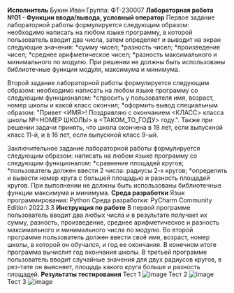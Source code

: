 **Исполнитель**
Букин Иван
Группа: ФТ-230007
**Лабораторная работа №01 - Функции ввода/вывода, условный оператор**
Первое задание лабораторной работы формулируется следующим образом: необходимо написать на любом языке программу, в которой пользователь вводит два числа, затем определяет и выводит на экран следующие значения: 
*сумму чисел;
*разность чисел;
*произведение чисел; 
*среднее арифметическое чисел;
*разность максимального и минимального по модулю.
При решении не должны быть использованы библиотечные функции модуля, максимума и минимума. 

Второй задание лабораторной работы формулируется следующим образом: необходимо написать на любом языке программу со следующим функционалом: 
*спросить у пользователя имя, возраст, номер школы и какой класс окончил;
*оформить вывод специальным образом: 
"Привет <ИМЯ>!
Поздравляю с окончанием <КЛАСС> класса школы №<НОМЕР ШКОЛЫ>
в <ТАКОМ_ТО_ГОДУ> году.". 
Также при решении задачи принять, что школа окончена в 18 лет, если выпускной класс 11-й, и в 16 лет, если выпускной класс 9-ый. 

Заключительное задание лабораторной работы формулируется следующим образом: написать на любом языке программу со следующим функционалом: 
*сравнение площадей кругов; 
*пользователь должен ввести 2 числа: радиусы 2-х кругов;
*определить и вывести номер круга с большей площадью и разность площадей кругов. 
При выполнении не должны быть использованы библиотечные функции максимума и минимума. 
**Среда разработки**
Язык программирования: Python
Среда разработки: PyCharm Community Edition 2022.3.3
**Инструкция по работе**
В первой программе пользователь вводит два любых числа и в результате получает их сумму, разность, произведение, среднее арифметическое и разность максимального и минимального числа по модулю.
Во второй программе пользователь должен ввести своё имя, возраст, номер школы, в которой он обучался, и год ее окончания. В конечном итоге программа вычислит год окончания школы. 
В третьей программе пользователь вводит случайные значения для двух радиусов кругов, в рез-тате он выясняет, площадь какого круга больше и разность площадей.
**Результаты тестирования**
Тест 1
![image](https://github.com/user-attachments/assets/d048662f-64b9-4620-a35e-7572cb8d99b5)
Тест 2 
![image](https://github.com/user-attachments/assets/a2956438-be61-4468-991c-c0d7b4861305)
Тест 3 
![image](https://github.com/user-attachments/assets/f0761161-9d82-4cdf-9d3c-9876fcf2c398)




